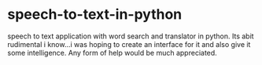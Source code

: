 # speech-to-text-in-python
speech to text application with word search and translator in python.
Its abit rudimental i know...i was hoping to create an interface for it and also give it some intelligence.
Any form of help  would be much appreciated.
